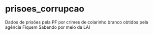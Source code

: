# prisoes_corrupcao
 Dados de prisões pela PF por crimes de colarinho branco obtidos pela agência Fiquem Sabendo por meio da LAI
